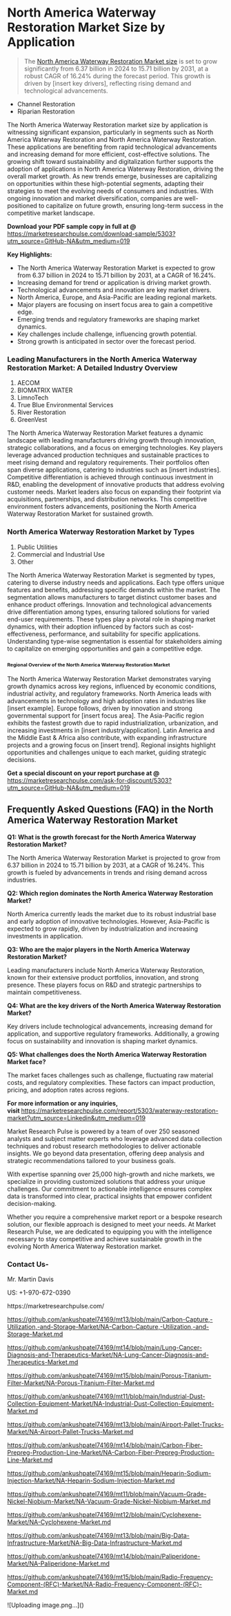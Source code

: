 <h1>North America Waterway Restoration Market&nbsp;Size by Application</h1><blockquote><p>The <a href="https://marketresearchpulse.com/download-sample/5303?utm_source=GitHub-NA&amp;utm_medium=019">North America Waterway Restoration Market size</a> is set to grow significantly from 6.37 billion in 2024 to 15.71 billion by 2031, at a robust CAGR of 16.24% during the forecast period. This growth is driven by [insert key drivers], reflecting rising demand and technological advancements.</p></blockquote><ul><li>Channel Restoration<li> Riparian Restoration</li></ul><p>The North America Waterway Restoration market size by application is witnessing significant expansion, particularly in segments such as North America Waterway Restoration and North America Waterway Restoration. These applications are benefiting from rapid technological advancements and increasing demand for more efficient, cost-effective solutions. The growing shift toward sustainability and digitalization further supports the adoption of applications in North America Waterway Restoration, driving the overall market growth. As new trends emerge, businesses are capitalizing on opportunities within these high-potential segments, adapting their strategies to meet the evolving needs of consumers and industries. With ongoing innovation and market diversification, companies are well-positioned to capitalize on future growth, ensuring long-term success in the competitive market landscape.</p><p><strong>Download your PDF sample copy in full at @ </strong><a href="https://marketresearchpulse.com/download-sample/5303?utm_source=GitHub-NA&amp;utm_medium=019">https://marketresearchpulse.com/download-sample/5303?utm_source=GitHub-NA&amp;utm_medium=019</a></p><p><strong>Key Highlights: </strong></p><ul><li>The North America Waterway Restoration Market is expected to grow from 6.37 billion in 2024 to 15.71 billion by 2031, at a CAGR of 16.24%.</li><li>Increasing demand for trend or application is driving market growth.</li><li>Technological advancements and innovation are key market drivers.</li><li>North America, Europe, and Asia-Pacific are leading regional markets.</li><li>Major players are focusing on insert focus area to gain a competitive edge.</li><li>Emerging trends and regulatory frameworks are shaping market dynamics.</li><li>Key challenges include challenge, influencing growth potential.</li><li>Strong growth is anticipated in sector over the forecast period.</li></ul><h3>Leading Manufacturers in the North America Waterway Restoration Market: A Detailed Industry Overview</h3><ol><li>AECOM</li><li>BIOMATRIX WATER</li><li>LimnoTech</li><li>True Blue Environmental Services</li><li>River Restoration</li><li>GreenVest</li></ol><div class="flex max-w-full flex-col flex-grow"><div class="min-h-8 text-message flex w-full flex-col items-end gap-2 whitespace-normal break-words [.text-message+&amp;]:mt-5" dir="auto" data-message-author-role="assistant" data-message-id="fd8432e4-4910-450d-b182-61b7bfb0a01f" data-message-model-slug="gpt-4o"><div class="flex w-full flex-col gap-1 empty:hidden first:pt-[3px]"><div class="markdown prose w-full break-words dark:prose-invert light"><p>The North America Waterway Restoration Market features a dynamic landscape with leading manufacturers driving growth through innovation, strategic collaborations, and a focus on emerging technologies. Key players leverage advanced production techniques and sustainable practices to meet rising demand and regulatory requirements. Their portfolios often span diverse applications, catering to industries such as [insert industries]. Competitive differentiation is achieved through continuous investment in R&amp;D, enabling the development of innovative products that address evolving customer needs. Market leaders also focus on expanding their footprint via acquisitions, partnerships, and distribution networks. This competitive environment fosters advancements, positioning the North America Waterway Restoration Market for sustained growth.</p></div></div></div></div><h3>North America Waterway Restoration Market by Types</h3><ol><li>Public Utilities<li> Commercial and Industrial Use<li> Other</li></ol><div class="flex max-w-full flex-col flex-grow"><div class="min-h-8 text-message flex w-full flex-col items-end gap-2 whitespace-normal break-words [.text-message+&amp;]:mt-5" dir="auto" data-message-author-role="assistant" data-message-id="084470be-0bb7-4664-bddf-5156b4f41249" data-message-model-slug="gpt-4o-mini"><div class="flex w-full flex-col gap-1 empty:hidden first:pt-[3px]"><div class="markdown prose w-full break-words dark:prose-invert light"><p>The North America Waterway Restoration Market is segmented by types, catering to diverse industry needs and applications. Each type offers unique features and benefits, addressing specific demands within the market. The segmentation allows manufacturers to target distinct customer bases and enhance product offerings. Innovation and technological advancements drive differentiation among types, ensuring tailored solutions for varied end-user requirements. These types play a pivotal role in shaping market dynamics, with their adoption influenced by factors such as cost-effectiveness, performance, and suitability for specific applications. Understanding type-wise segmentation is essential for stakeholders aiming to capitalize on emerging opportunities and gain a competitive edge.</p></div></div></div></div><h3><span style="font-size: 11px;">Regional Overview of the North America Waterway Restoration Market</span></h3><div class="flex max-w-full flex-col flex-grow"><div class="min-h-8 text-message flex w-full flex-col items-end gap-2 whitespace-normal break-words [.text-message+&amp;]:mt-5" dir="auto" data-message-author-role="assistant" data-message-id="e9038762-ce64-4e30-91c9-9bd413514231" data-message-model-slug="gpt-4o-mini"><div class="flex w-full flex-col gap-1 empty:hidden first:pt-[3px]"><div class="markdown prose w-full break-words dark:prose-invert light"><p>The North America Waterway Restoration Market demonstrates varying growth dynamics across key regions, influenced by economic conditions, industrial activity, and regulatory frameworks. North America leads with advancements in technology and high adoption rates in industries like [insert example]. Europe follows, driven by innovation and strong governmental support for [insert focus area]. The Asia-Pacific region exhibits the fastest growth due to rapid industrialization, urbanization, and increasing investments in [insert industry/application]. Latin America and the Middle East &amp; Africa also contribute, with expanding infrastructure projects and a growing focus on [insert trend]. Regional insights highlight opportunities and challenges unique to each market, guiding strategic decisions.</p></div></div></div></div><p><strong>Get a special discount on your report purchase at @ </strong><a href="https://marketresearchpulse.com/ask-for-discount/5303?utm_source=GitHub-NA&amp;utm_medium=019">https://marketresearchpulse.com/ask-for-discount/5303?utm_source=GitHub-NA&amp;utm_medium=019</a></p><h2>Frequently Asked Questions (FAQ) in the North America Waterway Restoration Market</h2><p><strong>Q1: What is the growth forecast for the North America Waterway Restoration Market?</strong></p><p>The North America Waterway Restoration Market is projected to grow from 6.37 billion in 2024 to 15.71 billion by 2031, at a CAGR of 16.24%. This growth is fueled by advancements in trends and rising demand across industries.</p><p><strong>Q2: Which region dominates the North America Waterway Restoration Market?</strong></p><p>North America currently leads the market due to its robust industrial base and early adoption of innovative technologies. However, Asia-Pacific is expected to grow rapidly, driven by industrialization and increasing investments in application.</p><p><strong>Q3: Who are the major players in the North America Waterway Restoration Market?</strong></p><p>Leading manufacturers include North America Waterway Restoration, known for their extensive product portfolios, innovation, and strong presence. These players focus on R&amp;D and strategic partnerships to maintain competitiveness.</p><p><strong>Q4: What are the key drivers of the North America Waterway Restoration Market?</strong></p><p>Key drivers include technological advancements, increasing demand for application, and supportive regulatory frameworks. Additionally, a growing focus on sustainability and innovation is shaping market dynamics.</p><p><strong>Q5: What challenges does the North America Waterway Restoration Market face?</strong></p><p>The market faces challenges such as challenge, fluctuating raw material costs, and regulatory complexities. These factors can impact production, pricing, and adoption rates across regions.</p><p><strong>For more information or any inquiries, visit&nbsp;</strong><a href="https://marketresearchpulse.com/report/5303/waterway-restoration-market?utm_source=Linkedin&utm_medium=019">https://marketresearchpulse.com/report/5303/waterway-restoration-market?utm_source=Linkedin&utm_medium=019</a></p><p>Market Research Pulse is powered by a team of over 250 seasoned analysts and subject matter experts who leverage advanced data collection techniques and robust research methodologies to deliver actionable insights. We go beyond data presentation, offering deep analysis and strategic recommendations tailored to your business goals.</p><p>With expertise spanning over 25,000 high-growth and niche markets, we specialize in providing customized solutions that address your unique challenges. Our commitment to actionable intelligence ensures complex data is transformed into clear, practical insights that empower confident decision-making.</p><p>Whether you require a comprehensive market report or a bespoke research solution, our flexible approach is designed to meet your needs. At Market Research Pulse, we are dedicated to equipping you with the intelligence necessary to stay competitive and achieve sustainable growth in the evolving North America Waterway Restoration market.</p><h3><strong>Contact Us-</strong></h3><p>Mr. Martin Davis</p><p>US: +1-970-672-0390</p><p>https://marketresearchpulse.com/</p><p><a href="https://github.com/ankushpatel74169/mt13/blob/main/Carbon-Capture,-Utilization,-and-Storage-Market/NA-Carbon-Capture,-Utilization,-and-Storage-Market.md">https://github.com/ankushpatel74169/mt13/blob/main/Carbon-Capture,-Utilization,-and-Storage-Market/NA-Carbon-Capture,-Utilization,-and-Storage-Market.md</a></p><p><a href="https://github.com/ankushpatel74169/mt14/blob/main/Lung-Cancer-Diagnosis-and-Therapeutics-Market/NA-Lung-Cancer-Diagnosis-and-Therapeutics-Market.md">https://github.com/ankushpatel74169/mt14/blob/main/Lung-Cancer-Diagnosis-and-Therapeutics-Market/NA-Lung-Cancer-Diagnosis-and-Therapeutics-Market.md</a></p><p><a href="https://github.com/ankushpatel74169/mt15/blob/main/Porous-Titanium-Filter-Market/NA-Porous-Titanium-Filter-Market.md">https://github.com/ankushpatel74169/mt15/blob/main/Porous-Titanium-Filter-Market/NA-Porous-Titanium-Filter-Market.md</a></p><p><a href="https://github.com/ankushpatel74169/mt11/blob/main/Industrial-Dust-Collection-Equipment-Market/NA-Industrial-Dust-Collection-Equipment-Market.md">https://github.com/ankushpatel74169/mt11/blob/main/Industrial-Dust-Collection-Equipment-Market/NA-Industrial-Dust-Collection-Equipment-Market.md</a></p><p><a href="https://github.com/ankushpatel74169/mt13/blob/main/Airport-Pallet-Trucks-Market/NA-Airport-Pallet-Trucks-Market.md">https://github.com/ankushpatel74169/mt13/blob/main/Airport-Pallet-Trucks-Market/NA-Airport-Pallet-Trucks-Market.md</a></p><p><a href="https://github.com/ankushpatel74169/mt14/blob/main/Carbon-Fiber-Prepreg-Production-Line-Market/NA-Carbon-Fiber-Prepreg-Production-Line-Market.md">https://github.com/ankushpatel74169/mt14/blob/main/Carbon-Fiber-Prepreg-Production-Line-Market/NA-Carbon-Fiber-Prepreg-Production-Line-Market.md</a></p><p><a href="https://github.com/ankushpatel74169/mt15/blob/main/Heparin-Sodium-Injection-Market/NA-Heparin-Sodium-Injection-Market.md">https://github.com/ankushpatel74169/mt15/blob/main/Heparin-Sodium-Injection-Market/NA-Heparin-Sodium-Injection-Market.md</a></p><p><a href="https://github.com/ankushpatel74169/mt11/blob/main/Vacuum-Grade-Nickel-Niobium-Market/NA-Vacuum-Grade-Nickel-Niobium-Market.md">https://github.com/ankushpatel74169/mt11/blob/main/Vacuum-Grade-Nickel-Niobium-Market/NA-Vacuum-Grade-Nickel-Niobium-Market.md</a></p><p><a href="https://github.com/ankushpatel74169/mt12/blob/main/Cyclohexene-Market/NA-Cyclohexene-Market.md">https://github.com/ankushpatel74169/mt12/blob/main/Cyclohexene-Market/NA-Cyclohexene-Market.md</a></p><p><a href="https://github.com/ankushpatel74169/mt13/blob/main/Big-Data-Infrastructure-Market/NA-Big-Data-Infrastructure-Market.md">https://github.com/ankushpatel74169/mt13/blob/main/Big-Data-Infrastructure-Market/NA-Big-Data-Infrastructure-Market.md</a></p><p><a href="https://github.com/ankushpatel74169/mt14/blob/main/Paliperidone-Market/NA-Paliperidone-Market.md">https://github.com/ankushpatel74169/mt14/blob/main/Paliperidone-Market/NA-Paliperidone-Market.md</a></p><p><a href="https://github.com/ankushpatel74169/mt15/blob/main/Radio-Frequency-Component-(RFC)-Market/NA-Radio-Frequency-Component-(RFC)-Market.md">https://github.com/ankushpatel74169/mt15/blob/main/Radio-Frequency-Component-(RFC)-Market/NA-Radio-Frequency-Component-(RFC)-Market.md</a></p>
![Uploading image.png…]()
